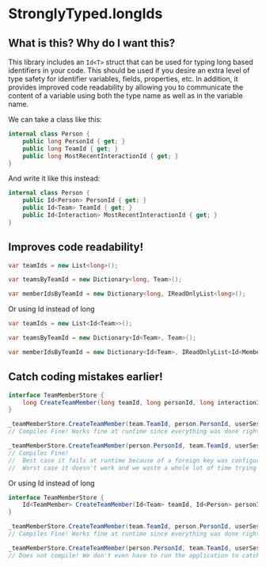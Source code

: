 # StronglyTyped.longIds

## What is this? Why do I want this?

This library includes an ```Id<T>``` struct that can be used for typing long based identifiers in your code. This should be used if you desire an extra level of type safety for identifier variables, fields, properties, etc. In addition, it provides improved code readability by allowing you to communicate the content of a variable using both the type name as well as in the variable name.

We can take a class like this:

```csharp
internal class Person {
	public long PersonId { get; }
	public long TeamId { get; }
	public long MostRecentInteractionId { get; }
}
```

And write it like this instead:

```csharp
internal class Person {
	public Id<Person> PersonId { get; }
	public Id<Team> TeamId { get; }
	public Id<Interaction> MostRecentInteractionId { get; }
}
```


## Improves code readability!

```csharp
var teamIds = new List<long>();

var teamsByTeamId = new Dictionary<long, Team>();

var memberIdsByTeamId = new Dictionary<long, IReadOnlyList<long>();
```

Or using Id instead of long

```csharp
var teamIds = new List<Id<Team>>();

var teamsByTeamId = new Dictionary<Id<Team>, Team>();

var memberIdsByTeamId = new Dictionary<Id<Team>, IReadOnlyList<Id<Member>>();
```


## Catch coding mistakes earlier!

```csharp
interface TeamMemberStore {
	long CreateTeamMember(long teamId, long personId, long interactionId)
}

_teamMemberStore.CreateTeamMember(team.TeamId, person.PersonId, userSession.InteractionId);
// Compiles Fine! Works fine at runtime since everything was done right!

_teamMemberStore.CreateTeamMember(person.PersonId, team.TeamId, userSession.InteractionId);
// Compiles Fine!
//  Best case it fails at runtime because of a foreign key was configured on the database and it's fairly obvious what we did wrong.
//  Worst case it doesn't work and we waste a whole lot of time trying to figure out why we can't get joining a team to work only to realize we made this stupid mistake.
```

Or using Id instead of long

```csharp
interface TeamMemberStore {
	Id<TeamMember> CreateTeamMember(Id<Team> teamId, Id<Person> personId, Id<Interaction> interactionId)
}

_teamMemberStore.CreateTeamMember(team.TeamId, person.PersonId, userSession.InteractionId);
// Compiles Fine! Works fine at runtime since everything was done right!

_teamMemberStore.CreateTeamMember(person.PersonId, team.TeamId, userSession.InteractionId);
// Does not compile! We don't even have to run the application to catch this type is error. A red, swiggly underline shows us the problem!
```